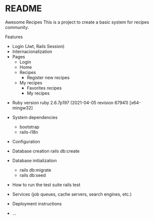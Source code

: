 # README

Awesome Recipes
This is a project to create a basic system for recipes community.

Features
+ Login (Jwt, Rails Session)
+ Internacionalization
+ Pages
  + Login
  + Home
  + Recipes
    + Register new recipes
  + My recipes
    + Favorites recipes
    + My recipes

* Ruby version
ruby 2.6.7p197 (2021-04-05 revision 67941) [x64-mingw32]

* System dependencies
  * bootstrap
  * rails-i18n

* Configuration

* Database creation
rails db:create

* Database initialization
  * rails db:migrate
  * rails db:seed

* How to run the test suite
rails test

* Services (job queues, cache servers, search engines, etc.)

* Deployment instructions

* ...
